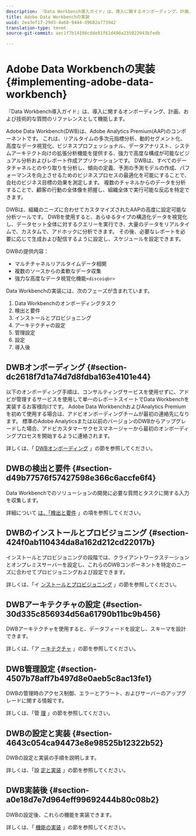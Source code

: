 ```yaml
---
description: 『Data Workbench導入ガイド』は、導入に関するオンボーディング、計画、および技術的な質問のリファレンスとして機能します。
title: Adobe Data Workbenchの実装
uuid: 2ea3ef17-29d3-4a68-9444-d9682a773942
translation-type: tm+mt
source-git-commit: aec1f7b14198cdde91f61d490a235022943bfedb

---
```



# Adobe Data Workbenchの実装{#implementing-adobe-data-workbench}

『Data Workbench導入ガイド』は、導入に関するオンボーディング、計画、および技術的な質問のリファレンスとして機能します。

Adobe Data Workbench(DWB)は、Adobe Analytics Premium(AAP)のコンポーネントです。 これは、リアルタイムの多次元指標分析、動的セグメント化、高度なデータ視覚化、ビジネスプロフェッショナル、データアナリスト、システムアーキテクト向けの拡張分析機能を提供する、強力で高度な構成が可能なビジュアル分析およびレポート作成アプリケーションです。 DWBは、すべてのデータチャネルとのやり取りを分析し、傾向の定義、予測の予測モデルの作成、パフォーマンスを向上させるためのビジネスプロセスの最適化を可能にすることで、会社のビジネス目標の効果を測定します。 複数のチャネルからのデータを分析することで、顧客の行動の全体像を把握し、組織全体で実行可能な反応を特定できます。

DWBは、組織のニーズに合わせてカスタマイズされたAAPの高度に設定可能な分析ツールです。 DWBを使用すると、あらゆるタイプの構造化データを視覚化し、データセット全体に対するクエリーを実行でき、大量のデータをリアルタイムで、カスタムで、アドホックに分析できます。 その後、必要なレポートを必要に応じて生成および配信するように設定し、スケジュールを設定できます。

DWBの提供内容：

* マルチチャネルリアルタイムデータ相関
* 複数のソースからの柔軟なデータ収集
* 強力な高度なデータ視覚化機能`<discoiqbr>`

Data Workbenchの実装には、次のフェーズが含まれています。

1. Data Workbenchのオンボーディングタスク
1. 検出と要件
1. インストールとプロビジョニング
1. アーキテクチャの設定
1. 管理設定
1. 設定
1. 導入後

## DWBオンボーディング {#section-dc2618f7d1a74d7d8fdba163e4101e44}

以下のオンボーディング手順は、コンサルティングサービスを使用せずに、アドビが管理するサービスを使用して単一のレポートスイートでData Workbenchを実装するお客様向けです。 Adobe Data WorkbenchおよびAnalytics Premiumを初めて使用する場合は、アドビオンボーディングチームが最初の連絡先になります。 標準のAdobe Analyticsまたは以前のバージョンのDWBからアップグレードした場合、アドビカスタマーサクセスマネージャーから最初のオンボーディングプロセスを開始するように連絡されます。

詳しくは、「 [DWBオンボーディング](../../home/dwb-implement-overview/dwb-implement-provision/dwb-implement-onboarding.md#concept-e93aba41b26a410f959c5ca7f8e33355) 」の節を参照してください。

## DWBの検出と要件 {#section-d49b77576f57427598e366c6accfe6f4}

Data Workbenchでのソリューションの開発に必要な質問とタスクに関する入力を収集します。

詳細について [は、「検出と要件](../../home/dwb-implement-overview/dwb-implement-discovery.md#concept-1544d4864e9e437bbd11b1380c1b4c9a) 」の項を参照してください。

## DWBのインストールとプロビジョニング {#section-424f0ab110434da8a162d212cd22017b}

インストールとプロビジョニングの段階では、クライアントワークステーションとオンプレミスサーバーを設定し、これらのDWBコンポーネントを特定のニーズに合わせてプロビジョニングおよび設定できます。

詳しくは、「イ [ンストールとプロビジョニング](../../home/dwb-implement-overview/dwb-implement-provision/dwb-implement-provision.md#concept-a1ec50671ffd4a8faab09a48bc098e8f) 」の節を参照してください。

## DWBアーキテクチャの設定 {#section-30d335c856934d56a61790b11bc9b456}

DWBアーキテクチャを使用すると、データフィードを設定し、スキーマを設計できます。

詳しくは、「ア [ーキテクチャ](../../home/dwb-implement-overview/dwb-implement-architecture/dwb-implement-architecture.md#concept-63dc9aa839e54bc78f7a3d720ce97d56) 」の節を参照してください。

## DWB管理設定 {#section-4507b78aff7b497d8e0aeb5c8ac13fe1}

DWBの管理時のアクセス制御、エラーとアラート、およびサーバーのアップグレードに関する情報です。

詳しくは、「管 [理](../../home/dwb-implement-overview/dwb-implement-admin.md#concept-68578dac67314c62a67ddfb4f33458a1) 」の節を参照してください。

## DWBの設定と実装 {#section-4643c054ca94473e8e98525b12322b52}

DWBの設定と実装の手順を説明します。

詳しくは、「設 [定と実装](../../home/dwb-implement-overview/dwb-implement-configure/dwb-implement-configure.md#concept-baffe3a57f4649cea7b6eff9a7704dc6) 」の節を参照してください。

## DWB実装後 {#section-a0e18d7e7d964eff99692444b80c08b2}

DWBの設定後、これらの機能を実装できます。

詳しくは、「 [機能の実装](../../home/dwb-implement-overview/dwb-implement-deliver/dwb-implement-deliver.md#concept-9afa96d72a544fb4a3d1eb5be799012c) 」の節を参照してください。
